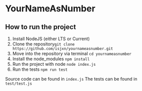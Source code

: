 # YourNameAsNumber

## How to run the project

 1. Install NodeJS (either LTS or Current)
 2. Clone the repository`git clone https://github.com/isjxn/yournameasnumber.git`
 3. Move into the repository via terminal `cd yournameasnumber`
 4. Install the node_modules `npm install`
 5. Run the project with node `node index.js`
 6. Run the tests `npm run test`

 Source code can be found in `index.js`
 The tests can be found in `test/test.js`